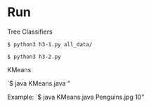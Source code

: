 # Run

Tree Classifiers

`$ python3 h3-1.py all_data/`

`$ python3 h3-2.py`

KMeans

`$ java KMeans.java <input-image> <epochs>"

Example: `$ java KMeans.java Penguins.jpg 10"
